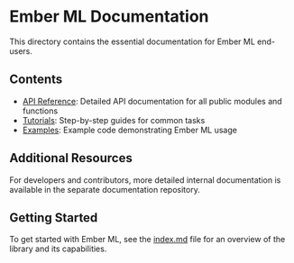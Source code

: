 # Ember ML Documentation

This directory contains the essential documentation for Ember ML end-users.

## Contents

- [API Reference](api/): Detailed API documentation for all public modules and functions
- [Tutorials](tutorials/): Step-by-step guides for common tasks
- [Examples](examples/): Example code demonstrating Ember ML usage

## Additional Resources

For developers and contributors, more detailed internal documentation is available in the separate documentation repository.

## Getting Started

To get started with Ember ML, see the [index.md](index.md) file for an overview of the library and its capabilities.